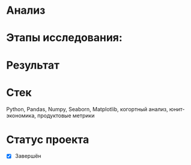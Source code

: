 # Анализ 

# Этапы исследования:

# Результат

# Стек
Python, Pandas, Numpy, Seaborn, Matplotlib, когортный анализ, юнит-экономика, продуктовые метрики 

# Статус проекта
- [x] Завершён
